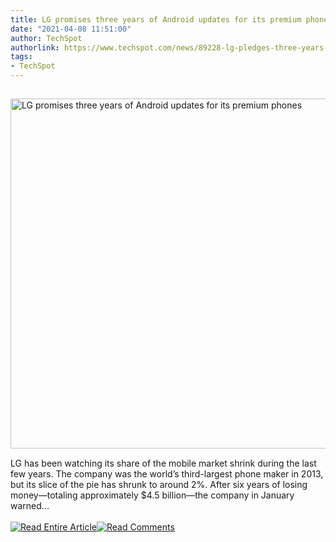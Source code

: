 ```yaml
---
title: LG promises three years of Android updates for its premium phones
date: "2021-04-08 11:51:00"
author: TechSpot
authorlink: https://www.techspot.com/news/89228-lg-pledges-three-years-android-updates-premium-phones.html
tags:
- TechSpot
---
```

<a href="https://www.techspot.com/news/89228-lg-pledges-three-years-android-updates-premium-phones.html" target="_blank"><img src="https://static.techspot.com/images2/news/ts3_thumbs/2021/04/2021-04-08-ts3_thumbs-218.jpg" width="800" height="560" style="padding: 15px 0" title="LG promises three years of Android updates for its premium phones" /></a><br />LG has been watching its share of the mobile market shrink during the last few years. The company was the world’s third-largest phone maker in 2013, but its slice of the pie has shrunk to around 2%. After six years of losing money—totaling approximately $4.5 billion—the company in January warned...<br /><br /><a href="https://www.techspot.com/news/89228-lg-pledges-three-years-android-updates-premium-phones.html"><img src="https://static.techspot.com/images/rss/rss_buttons_01.png" border="0" alt="Read Entire Article" /></a><a href="https://www.techspot.com/news/89228-lg-pledges-three-years-android-updates-premium-phones.html#comments"><img src="https://static.techspot.com/images/rss/rss_buttons_02.png" border="0" alt="Read Comments" /></a><br /><br />